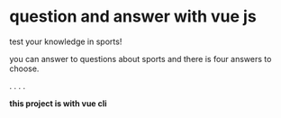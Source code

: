 # question and answer with vue js


test your knowledge in sports!

you can answer to questions about sports and there is four answers to choose. 

.
.
.
.



**this project is with vue cli**

